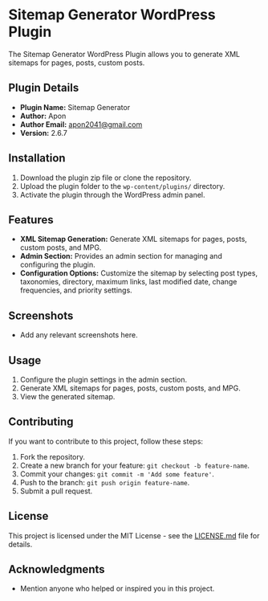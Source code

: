 # Sitemap Generator WordPress Plugin

The Sitemap Generator WordPress Plugin allows you to generate XML sitemaps for pages, posts, custom posts.

## Plugin Details

- **Plugin Name:** Sitemap Generator
- **Author:** Apon
- **Author Email:** apon2041@gmail.com
- **Version:** 2.6.7

## Installation

1. Download the plugin zip file or clone the repository.
2. Upload the plugin folder to the `wp-content/plugins/` directory.
3. Activate the plugin through the WordPress admin panel.

## Features

- **XML Sitemap Generation:** Generate XML sitemaps for pages, posts, custom posts, and MPG.
- **Admin Section:** Provides an admin section for managing and configuring the plugin.
- **Configuration Options:** Customize the sitemap by selecting post types, taxonomies, directory, maximum links, last modified date, change frequencies, and priority settings.

## Screenshots

- Add any relevant screenshots here.

## Usage

1. Configure the plugin settings in the admin section.
2. Generate XML sitemaps for pages, posts, custom posts, and MPG.
3. View the generated sitemap.

## Contributing

If you want to contribute to this project, follow these steps:

1. Fork the repository.
2. Create a new branch for your feature: `git checkout -b feature-name`.
3. Commit your changes: `git commit -m 'Add some feature'`.
4. Push to the branch: `git push origin feature-name`.
5. Submit a pull request.

## License

This project is licensed under the MIT License - see the [LICENSE.md](LICENSE.md) file for details.

## Acknowledgments

- Mention anyone who helped or inspired you in this project.

